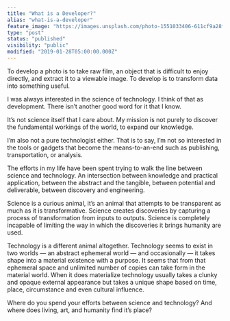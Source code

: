 ```yaml
---
title: "What is a Developer?"
alias: "what-is-a-developer"
feature_image: "https://images.unsplash.com/photo-1551033406-611cf9a28f67?ixlib=rb-1.2.1&q=80&fm=jpg&crop=entropy&cs=tinysrgb&w=2000&fit=max&ixid=eyJhcHBfaWQiOjExNzczfQ"
type: "post"
status: "published"
visibility: "public"
modified: "2019-01-28T05:00:00.000Z"
---
```


<p>To develop a photo is to take raw film, an object that is difficult to enjoy directly, and extract it to a viewable image. To develop is to transform data into something useful.</p>
<figure class="kg-card kg-image-card">
<a src="__GHOST_URL__/content/images/2020/07/59768290-3B7C-4AF3-BA38-A43C54318C50.jpeg" class="kg-image" alt loading="lazy" width="1280" height="850" srcset="__GHOST_URL__/content/images/size/w600/2020/07/59768290-3B7C-4AF3-BA38-A43C54318C50.jpeg 600w, __GHOST_URL__/content/images/size/w1000/2020/07/59768290-3B7C-4AF3-BA38-A43C54318C50.jpeg 1000w, __GHOST_URL__/content/images/2020/07/59768290-3B7C-4AF3-BA38-A43C54318C50.jpeg 1280w" sizes="(min-width: 720px) 720px">
</figure><p>I was always interested in the science of technology. I think of that as development. There isn’t another good word for it that I know.</p><p>It’s not science itself that I care about. My mission is not purely to discover the fundamental workings of the world, to expand our knowledge.</p><p>I’m also not a pure technologist either. That is to say, I’m not so interested in the tools or gadgets that become the means-to-an-end such as publishing, transportation, or analysis.</p><p>The efforts in my life have been spent trying to walk the line between science and technology. An intersection between knowledge and practical application, between the abstract and the tangible, between potential and deliverable, between discovery and engineering.</p><p>Science is a curious animal, it’s an animal that attempts to be transparent as much as it is transformative. Science creates discoveries by capturing a process of transformation from inputs to outputs. Science is completely incapable of limiting the way in which the discoveries it brings humanity are used.</p><p>Technology is a different animal altogether. Technology seems to exist in two worlds — an abstract ephemeral world — and occasionally — it takes shape into a material existence with a purpose. It seems that from that ephemeral space and unlimited number of copies can take form in the material world. When it does materialize technology usually takes a clunky and opaque external appearance but takes a unique shape based on time, place, circumstance and even cultural influence.</p><p>Where do you spend your efforts between science and technology? And where does living, art, and humanity find it’s place?</p>
